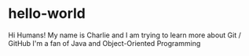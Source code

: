 # hello-world

Hi Humans!
My name is Charlie and I am trying to learn more about Git / GitHub
I'm a fan of Java and Object-Oriented Programming
